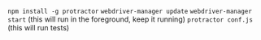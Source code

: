 `npm install -g protractor`
`webdriver-manager update` 
`webdriver-manager start` (this will run in the foreground, keep it running)
`protractor conf.js` (this will run tests)


